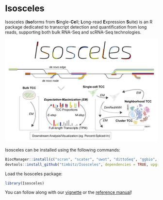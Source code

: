 # Isosceles 

Isosceles (**Iso**forms from **S**ingle-**Ce**ll; **L**ong-read **E**xpression 
**S**uite) is an R package dedicated to transcript detection and quantification 
from long reads, supporting both bulk RNA-Seq and scRNA-Seq technologies.

<p align="center">
  <img src="docs/Isosceles_header.gif" width="600">
</p>

Isosceles can be installed using the following commands:
```r
BiocManager::install(c("scran", "scater", "uwot", "dittoSeq", "ggbio", "BiocStyle"))
devtools::install_github("timbitz/Isosceles", dependencies = TRUE, upgrade = TRUE)
```

Load the Isosceles package:
```r
library(Isosceles)
```

You can follow along with our [vignette](https://timbitz.github.io/Isosceles/docs/Isosceles.html) 
or the [reference manual](https://github.com/timbitz/Isosceles/blob/devel/docs/Isosceles.pdf)!
